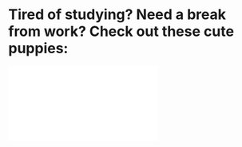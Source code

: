 Tired of studying? Need a break from work? Check out these cute puppies:
===========

<iframe width=”560″ height=”315″ src=”https://www.youtube.com/embed/eltrlX0LgWg?rel=0&autoplay=1&loop=1&playlist=lX0LgWg” frameborder=”0″ allowfullscreen></iframe>
